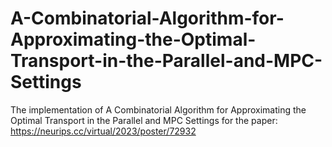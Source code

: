 # A-Combinatorial-Algorithm-for-Approximating-the-Optimal-Transport-in-the-Parallel-and-MPC-Settings
The implementation of A Combinatorial Algorithm for Approximating the Optimal Transport in the Parallel and MPC Settings for the paper: https://neurips.cc/virtual/2023/poster/72932
